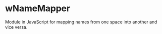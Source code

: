 # wNameMapper
Module in JavaScript for mapping names from one space into another and vice versa.












